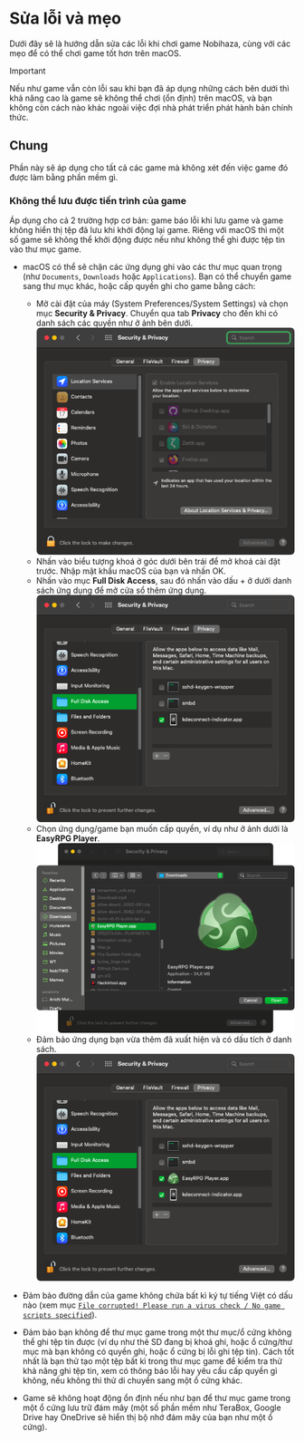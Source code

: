# Sửa lỗi và mẹo

Dưới đây sẽ là hướng dẫn sửa các lỗi khi chơi game Nobihaza, cùng với các mẹo để có thể chơi game tốt hơn trên macOS.

> [!IMPORTANT]
> Nếu như game vẫn còn lỗi sau khi bạn đã áp dụng những cách bên dưới thì khả năng cao là game sẽ không thể chơi (ổn định) trên macOS, và bạn không còn cách nào khác ngoài việc đợi nhà phát triển phát hành bản chính thức.

## Chung

Phần này sẽ áp dụng cho tất cả các game mà không xét đến việc game đó được làm bằng phần mềm gì.

### Không thể lưu được tiến trình của game

Áp dụng cho cả 2 trường hợp cơ bản: game báo lỗi khi lưu game và game không hiển thị tệp đã lưu khi khởi động lại game. Riêng với macOS thì một số game sẽ không thể khởi động được nếu như không thể ghi được tệp tin vào thư mục game.

* macOS có thể sẽ chặn các ứng dụng ghi vào các thư mục quan trọng (như `Documents`, `Downloads` hoặc `Applications`). Bạn có thể chuyển game sang thư mục khác, hoặc cấp quyền ghi cho game bằng cách:
    * Mở cài đặt của máy (System Preferences/System Settings) và chọn mục **Security & Privacy**. Chuyển qua tab **Privacy** cho đến khi có danh sách các quyền như ở ảnh bên dưới.<br>![55](images/image-54.png)
    * Nhấn vào biểu tượng khoá ở góc dưới bên trái để mở khoá cài đặt trước. Nhập mật khẩu macOS của bạn và nhấn OK.
    * Nhấn vào mục **Full Disk Access**, sau đó nhấn vào dấu + ở dưới danh sách ứng dụng để mở cửa sổ thêm ứng dụng.<br>![56](images/image-55.png)
    * Chọn ứng dụng/game bạn muốn cấp quyền, ví dụ như ở ảnh dưới là **EasyRPG Player**.<br>![57](images/image-56.png)
    * Đảm bảo ứng dụng bạn vừa thêm đã xuất hiện và có dấu tích ở danh sách.<br>![58](images/image-57.png)

* Đảm bảo đường dẫn của game không chứa bất kì ký tự tiếng Việt có dấu nào (xem mục [`File corrupted! Please run a virus check / No game scripts specified`](#file-corrupted-please-run-a-virus-check--no-game-scripts-specified)).

* Đảm bảo bạn không để thư mục game trong một thư mục/ổ cứng không thể ghi tệp tin được (ví dụ như thẻ SD đang bị khoá ghi, hoặc ổ cứng/thư mục mà bạn không có quyền ghi, hoặc ổ cứng bị lỗi ghi tệp tin). Cách tốt nhất là bạn thử tạo một tệp bất kì trong thư mục game để kiểm tra thử khả năng ghi tệp tin, xem có thông báo lỗi hay yêu cầu cấp quyền gì không, nếu không thì thử di chuyển sang một ổ cứng khác.

* Game sẽ không hoạt động ổn định nếu như bạn để thư mục game trong một ổ cứng lưu trữ đám mây (một số phần mềm như TeraBox, Google Drive hay OneDrive sẽ hiển thị bộ nhớ đám mây của bạn như một ổ cứng).